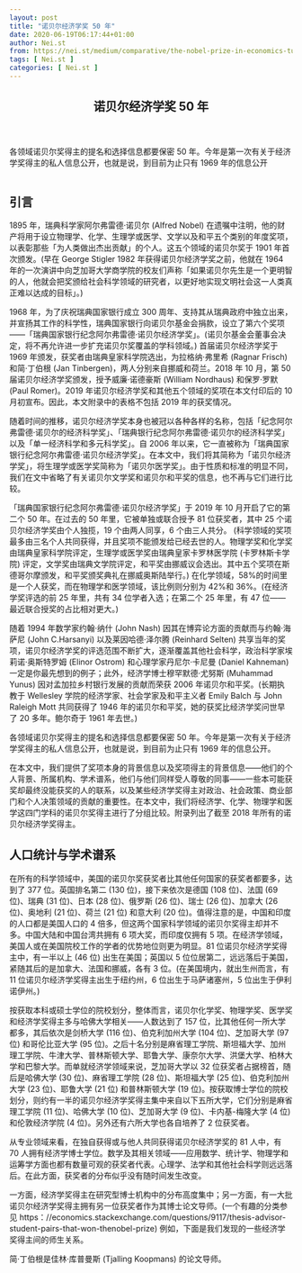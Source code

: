 ```yaml
---
layout: post
title: "诺贝尔经济学奖 50 年"
date: 2020-06-19T06:17:44+01:00
author: Nei.st
from: https://nei.st/medium/comparative/the-nobel-prize-in-economics-turns-50
tags: [ Nei.st ]
categories: [ Nei.st ]
---
```


<article class="post-21458 post type-post status-publish format-standard hentry category-comparative" id="post-21458"> <header class="page-header medium Archives"><div class="page-header__image"></div><div class="page-header__content"><h1 class="page-title text-align-center">诺贝尔经济学奖 50 年</h1></div> </header><div class="entry-content aesop-entry-content" id="post-21458-content"><link as="font" crossorigin="anonymous" href="//cdn.jsdelivr.net/gh/0nd1jyU39XQ/_/glyph/font-face/0uIzqoZjSuJfvSBnvgXTcApMtcVhMcpr.woff" rel="preload" type="font/woff"/><link as="font" crossorigin="anonymous" href="//cdn.jsdelivr.net/gh/0nd1jyU39XQ/_/glyph/font-face/1sTnSLZWDKucPX6SAk.woff" rel="preload" type="font/woff"/><p class="blog-post__description">各领域诺贝尔奖得主的提名和选择信息都要保密 50 年。今年是第一次有关于经济学奖得主的私人信息公开，也就是说，到目前为止只有 1969 年的信息公开</p><span id="more-21458"></span><div class="container large img edge"><div class="aspectRatioPlaceholder"><div class="progressiveMedia" data-height="1440" data-width="2560"> <img alt="" class="progressiveMedia-image lazyload" data-src="https://cdn.jsdelivr.net/gh/0nd1jyU39XQ/_/img/1/52993-landscape-full-width-2x.jpg" src="https://cdn.jsdelivr.net/gh/0nd1jyU39XQ/_/img/1/52993-landscape-full-width-2x.jpg"/></div></div></div><h2>引言</h2><p>1895 年，瑞典科学家阿尔弗雷德·诺贝尔 (Alfred Nobel) 在遗嘱中注明，他的财产将用于设立物理学、化学、生理学或医学、文学以及和平五个类别的年度奖项，以表彰那些「为人类做出杰出贡献」的个人。这五个领域的诺贝尔奖于 1901 年首次颁发。(早在 George Stigler 1982 年获得诺贝尔经济学奖之前，他就在 1964 年的一次演讲中向芝加哥大学商学院的校友们声称「如果诺贝尔先生是一个更明智的人，他就会把奖颁给社会科学领域的研究者，以更好地实现文明社会这一人类真正难以达成的目标」。)</p><p>1968 年，为了庆祝瑞典国家银行成立 300 周年、支持其从瑞典政府中独立出来，并宣扬其工作的科学性，瑞典国家银行向诺贝尔基金会捐款，设立了第六个奖项——「瑞典国家银行纪念阿尔弗雷德·诺贝尔经济学奖」。(诺贝尔基金会董事会决定，将不再允许进一步扩充诺贝尔奖覆盖的学科领域。) 首届诺贝尔经济学奖于 1969 年颁发，获奖者由瑞典皇家科学院选出，为拉格纳·弗里希 (Ragnar Frisch) 和简·丁伯根 (Jan Tinbergen)，两人分别来自挪威和荷兰。2018 年 10 月，第 50 届诺贝尔经济学奖颁发，授予威廉·诺德豪斯 (William Nordhaus) 和保罗·罗默 (Paul Romer)。2019 年诺贝尔经济学奖和其他五个领域的奖项在本文付印后的 10 月初宣布。因此，本文附录中的表格不包括 2019 年的获奖情况。</p><p>随着时间的推移，诺贝尔经济学奖本身也被冠以各种各样的名称，包括「纪念阿尔弗雷德·诺贝尔的经济科学奖」、「瑞典银行纪念阿尔弗雷德·诺贝尔的经济科学奖」以及「单一经济科学和多元科学奖」。自 2006 年以来，它一直被称为「瑞典国家银行纪念阿尔弗雷德·诺贝尔经济学奖」。在本文中，我们将其简称为「诺贝尔经济学奖」，将生理学或医学奖简称为「诺贝尔医学奖」。由于性质和标准的明显不同，我们在文中省略了有关诺贝尔文学奖和诺贝尔和平奖的信息，也不再与它们进行比较。</p><p>「瑞典国家银行纪念阿尔弗雷德·诺贝尔经济学奖」于 2019 年 10 月开启了它的第二个 50 年。在过去的 50 年里，它被单独或联合授予 81 位获奖者，其中 25 个诺贝尔经济学奖由个人独揽，19 个由两人同享，6 个由三人共分。 (科学领域的奖项最多由三名个人共同获得，并且奖项不能颁发给已经去世的人。物理学奖和化学奖由瑞典皇家科学院评定，生理学或医学奖由瑞典皇家卡罗林医学院 (卡罗林斯卡学院) 评定，文学奖由瑞典文学院评定，和平奖由挪威议会选出。其中五个奖项在斯德哥尔摩颁发，和平奖颁奖典礼在挪威奥斯陆举行。) 在化学领域，58%的时间里是一个人获奖，而在物理学和医学领域，该比例则分别为 42%和 36%。(在经济学奖评选的前 25 年里，共有 34 位学者入选；在第二个 25 年里，有 47 位——最近联合授奖的占比相对更大。)</p><p>随着 1994 年数学家约翰·纳什 (John Nash) 因其在博弈论方面的贡献而与约翰·海萨尼 (John C.Harsanyi) 以及莱因哈德·泽尔腾 (Reinhard Selten) 共享当年的奖项，诺贝尔经济学奖的评选范围不断扩大，逐渐覆盖其他社会科学，政治科学家埃莉诺·奥斯特罗姆 (Elinor Ostrom) 和心理学家丹尼尔·卡尼曼 (Daniel Kahneman) 一定是你最先想到的例子；此外，经济学博士穆罕默德·尤努斯 (Muhammad Yunus) 因对孟加拉乡村银行发展的贡献而荣获 2006 年诺贝尔和平奖。(长期执教于 Wellesley 学院的经济学家、社会学家及和平主义者 Emily Balch 与 John Raleigh Mott 共同获得了 1946 年的诺贝尔和平奖，她的获奖比经济学奖问世早了 20 多年。鲍尔奇于 1961 年去世。)</p><div class="code-block code-block-1" style="margin: 8px 0; clear: both;"><div class="container ads_KbHEVhh8Rw"><div class="card card--blog post-sidebar"><div class="card-body"><div class="logo_ngcontent-kty-0"> </div><div class="iframe-blocker U6XAMK63Vh00WqvF2BacIQ"><div class="background-h60B"> </div><div class="WumZiPCS4MeMw4pxQ"> </div></div></div><div class="card-footer"><div class="card-footer-wrapper" layout="row bottom-left"></div></div></div></div></div><p>各领域诺贝尔奖得主的提名和选择信息都要保密 50 年。今年是第一次有关于经济学奖得主的私人信息公开，也就是说，到目前为止只有 1969 年的信息公开。</p><p>在本文中，我们提供了奖项本身的背景信息以及奖项得主的背景信息——他们的个人背景、所属机构、学术谱系，他们与他们同样受人尊敬的同事——一些本可能获奖却最终没能获奖的人的联系，以及某些经济学奖得主对政治、社会政策、商业部门和个人决策领域的贡献的重要性。在本文中，我们将经济学、化学、物理学和医学这四门学科的诺贝尔奖得主进行了分组比较。附录列出了截至 2018 年所有的诺贝尔经济学奖得主。</p><h2>人口统计与学术谱系</h2><p>在所有的科学领域中，美国的诺贝尔奖获奖者比其他任何国家的获奖者都要多，达到了 377 位。英国排名第二 (130 位)，接下来依次是德国 (108 位)、法国 (69 位)、瑞典 (31 位)、日本 (28 位)、俄罗斯 (26 位)、瑞士 (26 位)、加拿大 (26 位)、奥地利 (21 位)、荷兰 (21 位) 和意大利 (20 位)。值得注意的是，中国和印度的人口都是美国人口的 4 倍多，但这两个国家科学领域的诺贝尔奖得主却并不多。中国大陆和中国台湾共拥有 6 项大奖，而印度仅拥有 5 项。在经济学领域，美国人或在美国院校工作的学者的优势地位则更为明显。81 位诺贝尔经济学奖得主中，有一半以上 (46 位) 出生在美国；英国以 5 位位居第二，远远落后于美国，紧随其后的是加拿大、法国和挪威，各有 3 位。(在美国境内，就出生州而言，有 11 位诺贝尔经济学奖得主出生于纽约州，6 位出生于马萨诸塞州，5 位出生于伊利诺伊州。)</p><p>按获取本科或硕士学位的院校划分，整体而言，诺贝尔化学奖、物理学奖、医学奖和经济学奖得主多与哈佛大学相关——人数达到了 157 位，比其他任何一所大学都多，其后依次是剑桥大学 (116 位)、伯克利加州大学 (104 位)、芝加哥大学 (97 位) 和哥伦比亚大学 (95 位)。之后十名分别是麻省理工学院、斯坦福大学、加州理工学院、牛津大学、普林斯顿大学、耶鲁大学、康奈尔大学、洪堡大学、柏林大学和巴黎大学。而单就经济学领域来说，芝加哥大学以 32 位获奖者占据榜首，随后是哈佛大学 (30 位)、麻省理工学院 (28 位)、斯坦福大学 (25 位)、伯克利加州大学 (23 位)、耶鲁大学 (21 位) 和普林斯顿大学 (19 位)。按获取博士学位的院校划分，则约有一半的诺贝尔经济学奖得主集中来自以下五所大学，它们分别是麻省理工学院 (11 位)、哈佛大学 (10 位)、芝加哥大学 (9 位)、卡内基-梅隆大学 (4 位) 和伦敦经济学院 (4 位)。另外还有六所大学也各自培养了 2 位获奖者。</p><p>从专业领域来看，在独自获得或与他人共同获得诺贝尔经济学奖的 81 人中，有 70 人拥有经济学博士学位。数学及其相关领域——应用数学、统计学、物理学和运筹学方面也都有数量可观的获奖者代表。心理学、法学和其他社会科学则远远落后。在此方面，获奖者的分布似乎没有随时间发生改变。</p><p>一方面，经济学奖得主在研究型博士机构中的分布高度集中；另一方面，有一大批诺贝尔经济学奖得主拥有另一位获奖者作为其博士论文导师。(一个有趣的分类参见 https：//economics.stackexchange.com/questions/9117/thesis-advisor-student-pairs-that-won-thenobel-prize) 例如，下面是我们发现的一些经济学奖得主间的师生关系。</p><div class="code-block code-block-1" style="margin: 8px 0; clear: both;"><div class="container ads_KbHEVhh8Rw"><div class="card card--blog post-sidebar"><div class="card-body"><div class="logo_ngcontent-kty-0"> </div><div class="iframe-blocker U6XAMK63Vh00WqvF2BacIQ"><div class="background-h60B"> </div><div class="WumZiPCS4MeMw4pxQ"> </div></div></div><div class="card-footer"><div class="card-footer-wrapper" layout="row bottom-left"></div></div></div></div></div><p>简·丁伯根是佳林·库普曼斯 (Tjalling Koopmans) 的论文导师。</p></div></article>
